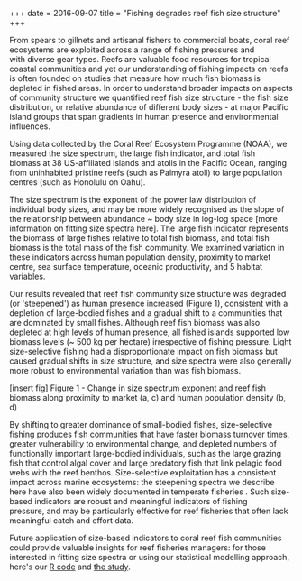 +++
date = 2016-09-07
title = "Fishing degrades reef fish size structure"
+++

From spears to gillnets and artisanal fishers to commercial boats, coral reef ecosystems are exploited across a range of fishing pressures and with diverse gear types. Reefs are valuable food resources for tropical coastal communities and yet our understanding of fishing impacts on reefs is often founded on studies that measure how much fish biomass is depleted in fished areas. In order to understand broader impacts on aspects of community structure we quantified reef fish size structure - the fish size distribution, or relative abundance of different body sizes - at major Pacific island groups that span gradients in human presence and environmental influences.

Using data collected by the Coral Reef Ecosystem Programme (NOAA), we measured the size spectrum, the large fish indicator, and total fish biomass at 38 US-affiliated islands and atolls in the Pacific Ocean, ranging from uninhabited pristine reefs (such as Palmyra atoll) to large population centres (such as Honolulu on Oahu). 

The size spectrum is the exponent of the power law distribution of individual body sizes, and may be more widely recognised as the slope of the relationship between abundance ~ body size in log-log space [more information on fitting size spectra here]. The large fish indicator represents the biomass of large fishes relative to total fish biomass, and total fish biomass is the total mass of the fish community. We examined variation in these indicators across human population density, proximity to market centre, sea surface temperature, oceanic productivity, and 5 habitat variables.

Our results revealed that reef fish community size structure was degraded (or 'steepened') as human presence increased (Figure 1), consistent with a depletion of large-bodied fishes and a gradual shift to a communities that are dominated by small fishes. Although reef fish biomass was also depleted at high levels of human presence, all fished islands supported low biomass levels (~ 500 kg per hectare) irrespective of fishing pressure. Light size-selective fishing had a disproportionate impact on fish biomass but caused gradual shifts in size structure, and size spectra were also generally more robust to environmental variation than was fish biomass.

[insert fig] Figure 1 - Change in size spectrum exponent and reef fish biomass along proximity to market (a, c) and human population density (b, d)

By shifting to greater dominance of small-bodied fishes, size-selective fishing produces fish communities that have faster biomass turnover times, greater vulnerability to environmental change, and depleted numbers of functionally important large-bodied individuals, such as the large grazing fish that control algal cover and large predatory fish that link pelagic food webs with the reef benthos. Size-selective exploitation has a consistent impact across marine ecosystems: the steepening spectra we describe here have also been widely documented in temperate fisheries . Such size-based indicators are robust and meaningful indicators of fishing pressure, and may be particularly effective for reef fisheries that often lack meaningful catch and effort data.

Future application of size-based indicators to coral reef fish communities could provide valuable insights for reef fisheries managers: for those interested in fitting size spectra or using our statistical modelling approach, here's our [R code](https://github.com/baumlab/robinson-reefs-spectra) and [the study](http://onlinelibrary.wiley.com/doi/10.1111/gcb.13482/abstract).







